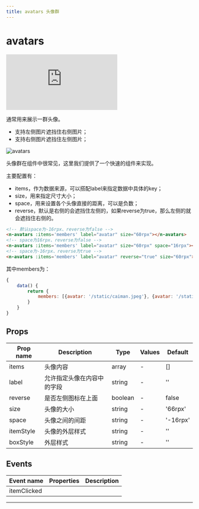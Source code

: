 ```yaml
---
title: avatars 头像群
---
```


# avatars

<div class="demo-box">
	<iframe scrolling="auto" frameborder="0" src="https://npro.redou.vip/h5/#/pages/display/avatars" class="demo-box-iframe"></iframe>
</div>

通常用来展示一群头像。

- 支持左侧图片遮挡住右侧图片；
- 支持右侧图片遮挡住左侧图片；

![avatars](/img/coms/avatars.jpg)

头像群在组件中很常见，这里我们提供了一个快速的组件来实现。

主要配置有：

- items，作为数据来源，可以搭配label来指定数据中具体的key；
- size，用来指定尺寸大小；
- space，用来设置各个头像直接的距离，可以是负数；
- reverse，默认是右侧的会遮挡住左侧的，如果reverse为true，那么左侧的就会遮挡住右侧的。

```html
<!-- 默认space为-16rpx、reverse为false -->
<n-avatars :items='members' label="avatar" size="60rpx"></n-avatars>
<!-- space为16rpx、reverse为false -->
<n-avatars :items='members' label="avatar" size="60rpx" space="16rpx"></n-avatars>
<!-- space为-16rpx、reverse为true -->
<n-avatars :items='members' label="avatar" reverse="true" size="60rpx"></n-avatars>
```

其中members为：

```js
{
	data() {
		return {
			members: [{avatar: '/static/caiman.jpeg'}, {avatar: '/static/logo-dark.png'}, {avatar: '/static/caiman.jpeg'}, {avatar: '/static/girl1.jpeg'}]
		}
	}
}
```

## Props

| Prop name | Description | Type    | Values | Default  |
| --------- | ----------- | ------- | ------ | -------- |
| items     |   头像内容  | array   | -      | []       |
| label     |  允许指定头像在内容中的字段  | string  | -      | ''       |
| reverse   |  是否左侧图标在上面  | boolean | -      | false    |
| size      |  头像的大小  | string  | -      | '66rpx'  |
| space     |  头像之间的间距  | string  | -      | '-16rpx' |
| itemStyle |  头像的外层样式  | string  | -      | ''       |
| boxStyle  |  外层样式  | string  | -      | ''       |

## Events

| Event name  | Properties | Description |
| ----------- | ---------- | ----------- |
| itemClicked |            |

---
